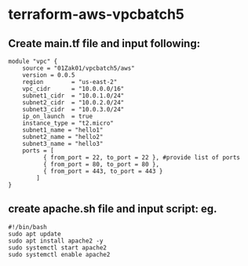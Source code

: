 # terraform-aws-vpcbatch5
## Create main.tf file and input following:
```hcl
module "vpc" {
    source = "01Zak01/vpcbatch5/aws"
    version = 0.0.5
    region        = "us-east-2"
    vpc_cidr      = "10.0.0.0/16"
    subnet1_cidr  = "10.0.1.0/24"
    subnet2_cidr  = "10.0.2.0/24"
    subnet3_cidr  = "10.0.3.0/24"
    ip_on_launch  = true
    instance_type = "t2.micro"
    subnet1_name = "hello1"
    subnet2_name = "hello2"
    subnet3_name = "hello3"
    ports = [
          { from_port = 22, to_port = 22 }, #provide list of ports
          { from_port = 80, to_port = 80 },
          { from_port = 443, to_port = 443 }
        ]    
}
```
## create apache.sh file and input script: eg.
```hcl
#!/bin/bash
sudo apt update 
sudo apt install apache2 -y
sudo systemctl start apache2
sudo systemctl enable apache2
```